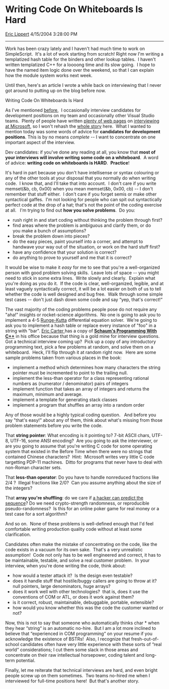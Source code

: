 <div id="page">

# Writing Code On Whiteboards Is Hard

[Eric Lippert](https://social.msdn.microsoft.com/profile/Eric%20Lippert) 4/15/2004 3:28:00 PM

-----

<div id="content">

<span>Work has been crazy lately and I haven't had much time to work on SimpleScript.  It's a lot of work starting from scratch\! Right now I'm writing a templatized hash table for the binders and other lookup tables.  I haven't written templatized C++ for a loooong time and its slow going.  I hope to have the named item logic done over the weekend, so that I can explain how the module system works next week.</span>

<span>Until then, here's an article I wrote a while back on interviewing that I never got around to putting up on the blog before now.</span>

<span>Writing Code On Whiteboards Is Hard</span>

<span></span>

<span>As I've mentioned [before](http://blogs.msdn.com/ericlippert/archive/2003/12/01/53412.aspx "http://blogs.msdn.com/ericlippert/archive/2003/12/01/53412.aspx"),  I occasionally interview candidates for development positions on my team and occasionally other Visual Studio teams.  Plenty of people have written [plenty of web pages](http://www.joelonsoftware.com/articles/fog0000000073.html "http://www.joelonsoftware.com/articles/fog0000000073.html") on [interviewing at Microsoft](http://www.sellsbrothers.com/fun/msiview/ "http://www.sellsbrothers.com/fun/msiview/"), so I won't rehash the [whole story](http://weblogs.asp.net/jobsblog/) here.  What I wanted to mention today was some words of advice for **candidates for development positions**. This is by no means *complete* -- I want to concentrate on one important aspect of the interview. </span>

<span>Dev candidates: if you've done any reading at all, you know that **<span>most of your interviews will involve writing some code on a whiteboard</span>**.  A word of advice: **<span>writing code on whiteboards is HARD</span>**.  **<span>Practice</span>**\! </span>

<span>It's hard in part because you don't have intellisense or syntax colouring or any of the other tools at your disposal that you normally do when writing code.  I know that, and I'll take that into account.  I don't care if you write </span><span>memset(\&b, cb, 0x00)</span><span> when you mean </span><span>memset(\&b, 0x00, cb)</span><span> -- I don't remember that stuff either.  I don't care if you forget semis or make other syntactical gaffes.  I'm not looking for people who can spit out syntactically perfect code at the drop of a hat; that's not the point of the coding exercise at all.   I'm trying to find out **<span>how you solve problems</span>**.  Do you: </span>

<span></span>

  - <span>rush right in and start coding without thinking the problem through first?  </span>
  - <span>find areas where the problem is ambiguous and clarify them, or do you make a bunch of assumptions?</span>
  - <span>break the problem down into pieces?</span>
  - <span>do the easy pieces, paint yourself into a corner, and attempt to handwave your way out of the situation, or work on the hard stuff first?</span>
  - <span>have any confidence that your solution is correct?</span>
  - <span>do anything to prove to yourself and me that it is correct?</span>

<span>It would be wise to make it *easy* for me to see that you're a well-organized person with good problem solving skills.  Leave lots of space -- you might need to stick in some extra lines.  Write slowly and clearly.  Explain what you're doing as you do it.  If the code is clear, well-organized, legible, and at least vaguely syntactically correct, it will be a lot easier on both of us to tell whether the code is well designed and bug free.  Walk through some simple test cases -- don't just dash down some code and say “yep, that's correct\!“</span>

<span>The vast majority of the coding problems people pose do not require any "aha\!" insights or rocket-science algorithms.  No one is going to ask you to implement a 4-5 [Runge-Kutta](http://en.wikipedia.org/wiki/Runge-Kutta_method) differential equation solver.  We're going to ask you to implement a hash table or replace every instance of "foo" in a string with "bar". </span><span>[Eric Carter ](http://blogs.msdn.com/eric_carter)has a copy of [**<span>Schaum's Programming With C++</span>**](http://www.amazon.com/exec/obidos/tg/detail/-/0071353461/103-3728940-3583804?v=glance) in his office because that thing is a gold mine for interview questions.  Got a technical interview coming up?  Pick up a copy of any introductory programming text, pick a few problems at random, and solve them on a whiteboard.  Heck, I'll flip through it at random right now.  Here are some sample problems taken from various places in the book: </span>

<span></span>

  - <span>implement a method which determines how many characters the string pointer must be incremented to point to the trailing null.</span>
  - <span></span><span>implement the less-than operator for a class representing rational numbers as (numerator / denominator) pairs of integers</span>
  - <span></span><span>implement function that takes an array of integers and returns the maximum, minimum and average.</span>
  - <span></span><span>implement a template for generating stack classes</span>
  - <span></span><span>implement a program that shuffles an array into a random order </span>

<span></span>

<span>Any of those would be a highly typical coding question.   And before you say "that's easy\!" about any of them, think about what's missing from those problem statements before you write the code. </span>

<span></span>

<span>That **string pointer**: </span><span>What encoding is it pointing to? 7-bit ASCII chars, UTF-8, UTF-16, some ANSI encoding?  </span><span>Are you going to ask the interviewer, or are you going to assume that you're writing C code for some operating system that existed in the Before Time when there were no strings that contained Chinese characters?  Hint: </span><span> Microsoft writes very little C code targetting PDP-11 machines.  Ditto for programs that never have to deal with non-Roman character sets. </span>

<span></span>

<span>That **less-than operator**: Do you have to handle nonreduced fractions like 2/4 ?  Illegal fractions like 2/0?  Can you assume anything about the size of the integers? </span>

<span></span>

<span>That **array you're shuffling**: do we care if [a hacker can predict the sequence](http://blogs.msdn.com/gstemp/archive/2004/02/23/78434.aspx "http://blogs.msdn.com/gstemp/archive/2004/02/23/78434.aspx")? Do we need crypto-strength randomness, or reproducible pseudo-randomness?  Is this for an online poker game for real money or a test case for a sort algorithm?</span>

<span>And so on.  None of these problems is well-defined enough that I'd feel comfortable writing production quality code without at least some clarification. </span>

<span></span>

<span>Candidates often make the mistake of concentrating on the code, like the code exists in a vacuum for its own sake.  That's a very unrealistic assumption\!  Code not only has to be well engineered and correct, it has to be maintainable, testable, and solve a real customer problem.  In your interview, w</span><span>hen you're done writing the code, think about:</span>

  - <span>how would a tester attack it?  Is the design even testable?</span>
  - <span>does it handle stuff that hostile/buggy callers are going to throw at it?  null pointers, large denominators, huge arrays?  </span>
  - <span>does it work well with other technologies?  that is, does it use the conventions of COM or ATL, or does it work against them?</span>
  - <span>is it correct, robust, maintainable, debuggable, portable, extensible?  </span>
  - <span>how would you know whether this was the code the customer wanted or not?</span>

<span>Now, this is not to say that someone who automatically thinks char \* when they hear “string“ is an automatic no-hire.  But I am a lot more inclined to believe that “experienced in COM programming“ on your resume if you acknowledge the existence of BSTRs\!  Also, I recognize that fresh-out-of-school candidates often have very little experience with these sorts of “real world“ considerations; I cut them some slack in those areas and concentrate on their raw intellectual horsepower, coding talent and long-term potential.</span>

<span>Finally, let me reiterate that technical interviews are hard, and even bright people screw up on them sometimes.  Two teams no-hired me when I interviewed for full-time positions here\!  But that's another story.</span>

</div>

</div>

